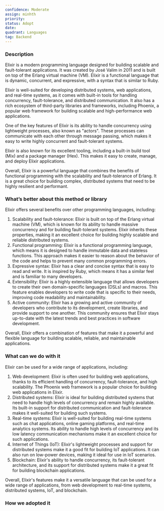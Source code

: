 ```yaml
---
confidence: Moderate
assign: minhth
priority: 
status: Adopt
date: 
quadrant: Languages
tag: Backend
---
```


<!-- table_of_contents 4b924632-cef6-49c5-a81a-9b329817c430 -->

### Description

Elixir is a modern programming language designed for building scalable and fault-tolerant applications. It was created by José Valim in 2011 and is built on top of the Erlang virtual machine (VM). Elixir is a functional language that is dynamic, concurrent, and expressive, with a syntax that is similar to Ruby.

Elixir is well-suited for developing distributed systems, web applications, and real-time systems, as it comes with built-in tools for handling concurrency, fault-tolerance, and distributed communication. It also has a rich ecosystem of third-party libraries and frameworks, including Phoenix, a popular web framework for building scalable and high-performance web applications.

One of the key features of Elixir is its ability to handle concurrency using lightweight processes, also known as "actors". These processes can communicate with each other through message passing, which makes it easy to write highly concurrent and fault-tolerant systems.

Elixir is also known for its excellent tooling, including a built-in build tool (Mix) and a package manager (Hex). This makes it easy to create, manage, and deploy Elixir applications.

Overall, Elixir is a powerful language that combines the benefits of functional programming with the scalability and fault-tolerance of Erlang. It is a great choice for building complex, distributed systems that need to be highly resilient and performant.

### What’s better about this method or library

Elixir offers several benefits over other programming languages, including:

1. Scalability and fault-tolerance: Elixir is built on top of the Erlang virtual machine (VM), which is known for its ability to handle massive concurrency and for building fault-tolerant systems. Elixir inherits these properties, making it an excellent choice for building highly scalable and reliable distributed systems.
1. Functional programming: Elixir is a functional programming language, which means it is designed to handle immutable data and stateless functions. This approach makes it easier to reason about the behavior of the code and helps to prevent many common programming errors.
1. Expressive syntax: Elixir has a clear and concise syntax that is easy to read and write. It is inspired by Ruby, which means it has a similar feel and is familiar to many developers.
1. Extensibility: Elixir is a highly extensible language that allows developers to create their own domain-specific languages (DSLs) and macros. This feature enables developers to write code that is specific to their needs, improving code readability and maintainability.
1. Active community: Elixir has a growing and active community of developers who contribute to its development, create libraries, and provide support to one another. This community ensures that Elixir stays up-to-date with the latest trends and best practices in software development.

Overall, Elixir offers a combination of features that make it a powerful and flexible language for building scalable, reliable, and maintainable applications.

### What can we do with it

Elixir can be used for a wide range of applications, including:

1. Web development: Elixir is often used for building web applications, thanks to its efficient handling of concurrency, fault-tolerance, and high scalability. The Phoenix web framework is a popular choice for building web applications in Elixir.
1. Distributed systems: Elixir is ideal for building distributed systems that need to handle high levels of concurrency and remain highly available. Its built-in support for distributed communication and fault-tolerance makes it well-suited for building such systems.
1. Real-time systems: Elixir is well-suited for building real-time systems such as chat applications, online gaming platforms, and real-time analytics systems. Its ability to handle high levels of concurrency and its low latency communication mechanisms make it an excellent choice for such applications.
1. Internet of Things (IoT): Elixir's lightweight processes and support for distributed systems make it a good fit for building IoT applications. It can also run on low-power devices, making it ideal for use in IoT scenarios.
1. Blockchain: Elixir's ability to handle concurrency, its fault-tolerant architecture, and its support for distributed systems make it a great fit for building blockchain applications.

Overall, Elixir's features make it a versatile language that can be used for a wide range of applications, from web development to real-time systems, distributed systems, IoT, and blockchain.

### How we adopted it


<!-- child_database 9908a721-ab19-40bb-a82c-21c4a1820365 -->

